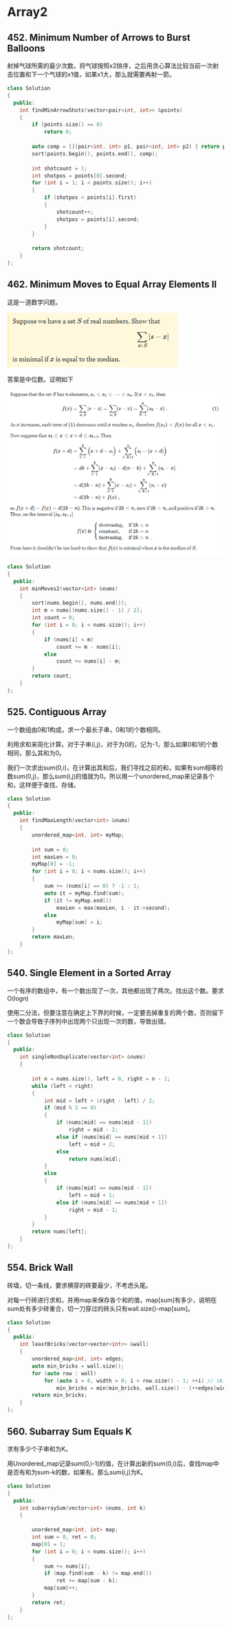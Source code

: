 # Array2

##  452. Minimum Number of Arrows to Burst Balloons

射掉气球所需的最少次数。将气球按照x2排序，之后用贪心算法比较当前一次射击位置和下一个气球的x1值，如果x1大，那么就需要再射一箭。

```cpp
class Solution
{
  public:
	int findMinArrowShots(vector<pair<int, int>> &points)
	{
		if (points.size() == 0)
			return 0;

		auto comp = [](pair<int, int> p1, pair<int, int> p2) { return p1.second < p2.second; };
		sort(points.begin(), points.end(), comp);

		int shotcount = 1;
		int shotpos = points[0].second;
		for (int i = 1; i < points.size(); i++)
		{
			if (shotpos < points[i].first)
			{
				shotcount++;
				shotpos = points[i].second;
			}
		}

		return shotcount;
	}
};
```

##  462. Minimum Moves to Equal Array Elements II

这是一道数学问题。

![](.gitbook/assets/image%20%284%29.png)

答案是中位数。证明如下

![](.gitbook/assets/image%20%283%29.png)

```cpp
class Solution
{
  public:
	int minMoves2(vector<int> &nums)
	{
		sort(nums.begin(), nums.end());
		int m = nums[(nums.size() - 1) / 2];
		int count = 0;
		for (int i = 0; i < nums.size(); i++)
		{
			if (nums[i] < m)
				count += m - nums[i];
			else
				count += nums[i] - m;
		}
		return count;
	}
};
```

##  525. Contiguous Array

一个数组由0和1构成，求一个最长子串，0和1的个数相同。

利用求和来简化计算。对于子串\(i,j\)，对于为0的，记为-1，那么如果0和1的个数相同，那么其和为0。

我们一次求出sum\(0,i\)，在计算出其和后，我们寻找之前的和，如果有sum相等的数sum\(0,j\)，那么sum\(i,j\)的值就为0。所以用一个unordered\_map来记录各个和，这样便于查找、存储。

```cpp
class Solution
{
  public:
    int findMaxLength(vector<int> &nums)
    {
        unordered_map<int, int> myMap;

        int sum = 0;
        int maxLen = 0;
        myMap[0] = -1;
        for (int i = 0; i < nums.size(); i++)
        {
            sum += (nums[i] == 0) ? -1 : 1;
            auto it = myMap.find(sum);
            if (it != myMap.end())
                maxLen = max(maxLen, i - it->second);
            else
                myMap[sum] = i;
        }
        return maxLen;
    }
};
```

##  540. Single Element in a Sorted Array

一个有序的数组中，有一个数出现了一次，其他都出现了两次。找出这个数。要求O\(logn\)

使用二分法，但要注意在确定上下界的时候，一定要去掉重复的两个数，否则留下一个数会导致子序列中出现两个只出现一次的数，导致出错。

```cpp
class Solution
{
  public:
    int singleNonDuplicate(vector<int> &nums)
    {

        int n = nums.size(), left = 0, right = n - 1;
        while (left < right)
        {
            int mid = left + (right - left) / 2;
            if (mid % 2 == 0)
            {
                if (nums[mid] == nums[mid - 1])
                    right = mid - 2;
                else if (nums[mid] == nums[mid + 1])
                    left = mid + 2;
                else
                    return nums[mid];
            }
            else
            {
                if (nums[mid] == nums[mid - 1])
                    left = mid + 1;
                else if (nums[mid] == nums[mid + 1])
                    right = mid - 1;
            }
        }
        return nums[left];
    }
};
```

##  554. Brick Wall

砖墙，切一条线，要求横穿的砖要最少，不考虑头尾。

对每一行砖进行求和，并用map来保存各个和的值，map\[sum\]有多少，说明在sum处有多少砖重合，切一刀穿过的砖头只有wall.size\(\)-map\[sum\]。

```cpp
class Solution
{
  public:
	int leastBricks(vector<vector<int>> &wall)
	{
		unordered_map<int, int> edges;
		auto min_bricks = wall.size();
		for (auto row : wall)
			for (auto i = 0, width = 0; i < row.size() - 1; ++i) // skip last brick
				min_bricks = min(min_bricks, wall.size() - (++edges[width += row[i]]));
		return min_bricks;
	}
};
```

##  560. Subarray Sum Equals K

求有多少个子串和为K。

用Unordered\_map记录sum\(0,i-1\)的值，在计算出新的sum\(0,i\)后，查找map中是否有和为sum-k的数，如果有。那么sum\(i,j\)为K。

```cpp
class Solution
{
  public:
	int subarraySum(vector<int> &nums, int k)
	{

		unordered_map<int, int> map;
		int sum = 0, ret = 0;
		map[0] = 1;
		for (int i = 0; i < nums.size(); i++)
		{
			sum += nums[i];
			if (map.find(sum - k) != map.end())
				ret += map[sum - k];
			map[sum]++;
		}
		return ret;
	}
};
```

